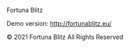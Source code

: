 <!-- @format -->

Fortuna Blitz

Demo version: http://fortunablitz.eu/

&copy; 2021 Fortuna Blitz All Rights Reserved
